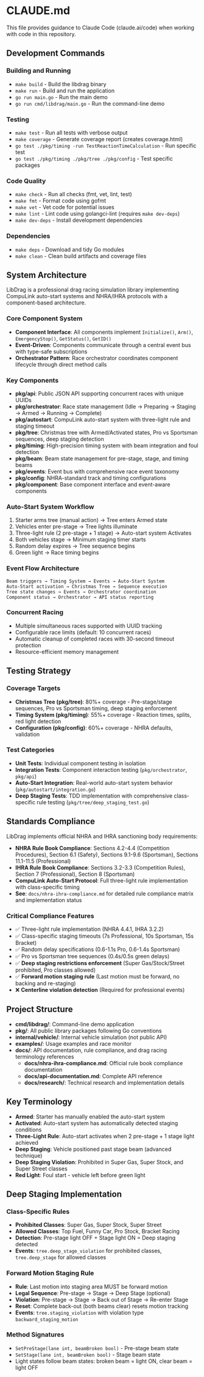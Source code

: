# CLAUDE.md

This file provides guidance to Claude Code (claude.ai/code) when working with code in this repository.

## Development Commands

### Building and Running
- `make build` - Build the libdrag binary
- `make run` - Build and run the application
- `go run main.go` - Run the main demo
- `go run cmd/libdrag/main.go` - Run the command-line demo

### Testing
- `make test` - Run all tests with verbose output
- `make coverage` - Generate coverage report (creates coverage.html)
- `go test ./pkg/timing -run TestReactionTimeCalculation` - Run specific test
- `go test ./pkg/timing ./pkg/tree ./pkg/config` - Test specific packages

### Code Quality
- `make check` - Run all checks (fmt, vet, lint, test)
- `make fmt` - Format code using gofmt
- `make vet` - Vet code for potential issues  
- `make lint` - Lint code using golangci-lint (requires `make dev-deps`)
- `make dev-deps` - Install development dependencies

### Dependencies
- `make deps` - Download and tidy Go modules
- `make clean` - Clean build artifacts and coverage files

## System Architecture

LibDrag is a professional drag racing simulation library implementing CompuLink auto-start systems and NHRA/IHRA protocols with a component-based architecture.

### Core Component System
- **Component Interface**: All components implement `Initialize()`, `Arm()`, `EmergencyStop()`, `GetStatus()`, `GetID()`
- **Event-Driven**: Components communicate through a central event bus with type-safe subscriptions
- **Orchestrator Pattern**: Race orchestrator coordinates component lifecycle through direct method calls

### Key Components
- **pkg/api**: Public JSON API supporting concurrent races with unique UUIDs
- **pkg/orchestrator**: Race state management (Idle → Preparing → Staging → Armed → Running → Complete)
- **pkg/autostart**: CompuLink auto-start system with three-light rule and staging timeout
- **pkg/tree**: Christmas tree with Armed/Activated states, Pro vs Sportsman sequences, deep staging detection
- **pkg/timing**: High-precision timing system with beam integration and foul detection
- **pkg/beam**: Beam state management for pre-stage, stage, and timing beams
- **pkg/events**: Event bus with comprehensive race event taxonomy
- **pkg/config**: NHRA-standard track and timing configurations
- **pkg/component**: Base component interface and event-aware components

### Auto-Start System Workflow
1. Starter arms tree (manual action) → Tree enters Armed state
2. Vehicles enter pre-stage → Tree lights illuminate  
3. Three-light rule (2 pre-stage + 1 stage) → Auto-start system Activates
4. Both vehicles stage → Minimum staging timer starts
5. Random delay expires → Tree sequence begins
6. Green light → Race timing begins

### Event Flow Architecture
```
Beam triggers → Timing System → Events → Auto-Start System
Auto-Start activation → Christmas Tree → Sequence execution  
Tree state changes → Events → Orchestrator coordination
Component status → Orchestrator → API status reporting
```

### Concurrent Racing
- Multiple simultaneous races supported with UUID tracking
- Configurable race limits (default: 10 concurrent races)
- Automatic cleanup of completed races with 30-second timeout protection
- Resource-efficient memory management

## Testing Strategy

### Coverage Targets
- **Christmas Tree (pkg/tree)**: 80%+ coverage - Pre-stage/stage sequences, Pro vs Sportsman timing, deep staging enforcement
- **Timing System (pkg/timing)**: 55%+ coverage - Reaction times, splits, red light detection  
- **Configuration (pkg/config)**: 60%+ coverage - NHRA defaults, validation

### Test Categories
- **Unit Tests**: Individual component testing in isolation
- **Integration Tests**: Component interaction testing (`pkg/orchestrator`, `pkg/api`)
- **Auto-Start Integration**: Real-world auto-start system behavior (`pkg/autostart/integration.go`)
- **Deep Staging Tests**: TDD implementation with comprehensive class-specific rule testing (`pkg/tree/deep_staging_test.go`)

## Standards Compliance

LibDrag implements official NHRA and IHRA sanctioning body requirements:

- **NHRA Rule Book Compliance**: Sections 4.2-4.4 (Competition Procedures), Section 6.1 (Safety), Sections 9.1-9.6 (Sportsman), Sections 11.1-11.5 (Professional)
- **IHRA Rule Book Compliance**: Sections 3.2-3.3 (Competition Rules), Section 7 (Professional), Section 8 (Sportsman)
- **CompuLink Auto-Start Protocol**: Full three-light rule implementation with class-specific timing
- **See**: `docs/nhra-ihra-compliance.md` for detailed rule compliance matrix and implementation status

### Critical Compliance Features
- ✅ Three-light rule implementation (NHRA 4.4.1, IHRA 3.2.2)
- ✅ Class-specific staging timeouts (7s Professional, 10s Sportsman, 15s Bracket)
- ✅ Random delay specifications (0.6-1.1s Pro, 0.6-1.4s Sportsman)
- ✅ Pro vs Sportsman tree sequences (0.4s/0.5s green delays)
- ✅ **Deep staging restrictions enforcement** (Super Gas/Stock/Street prohibited, Pro classes allowed)
- ✅ **Forward motion staging rule** (Last motion must be forward, no backing and re-staging)
- ❌ **Centerline violation detection** (Required for professional events)

## Project Structure

- **cmd/libdrag/**: Command-line demo application
- **pkg/**: All public library packages following Go conventions
- **internal/vehicle/**: Internal vehicle simulation (not public API)
- **examples/**: Usage examples and race monitor
- **docs/**: API documentation, rule compliance, and drag racing terminology references
  - **docs/nhra-ihra-compliance.md**: Official rule book compliance documentation
  - **docs/api-documentation.md**: Complete API reference
  - **docs/research/**: Technical research and implementation details

## Key Terminology

- **Armed**: Starter has manually enabled the auto-start system
- **Activated**: Auto-start system has automatically detected staging conditions
- **Three-Light Rule**: Auto-start activates when 2 pre-stage + 1 stage light achieved
- **Deep Staging**: Vehicle positioned past stage beam (advanced technique)
- **Deep Staging Violation**: Prohibited in Super Gas, Super Stock, and Super Street classes
- **Red Light**: Foul start - vehicle left before green light

## Deep Staging Implementation

### Class-Specific Rules
- **Prohibited Classes**: Super Gas, Super Stock, Super Street
- **Allowed Classes**: Top Fuel, Funny Car, Pro Stock, Bracket Racing
- **Detection**: Pre-stage light OFF + Stage light ON = Deep staging detected
- **Events**: `tree.deep_stage_violation` for prohibited classes, `tree.deep_stage` for allowed classes

### Forward Motion Staging Rule
- **Rule**: Last motion into staging area MUST be forward motion
- **Legal Sequence**: Pre-stage → Stage → Deep Stage (optional)
- **Violation**: Pre-stage → Stage → Back out of Stage → Re-enter Stage
- **Reset**: Complete back-out (both beams clear) resets motion tracking
- **Events**: `tree.staging_violation` with violation type `backward_staging_motion`

### Method Signatures
- `SetPreStage(lane int, beamBroken bool)` - Pre-stage beam state
- `SetStage(lane int, beamBroken bool)` - Stage beam state
- Light states follow beam states: broken beam = light ON, clear beam = light OFF